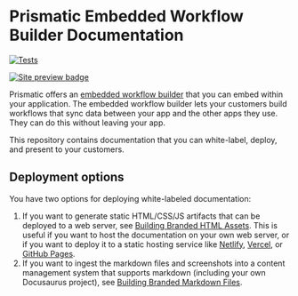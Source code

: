# Prismatic Embedded Workflow Builder Documentation

[![Tests](https://github.com/prismatic-io/embedded-workflow-builder-docs/actions/workflows/tests.yaml/badge.svg)](https://github.com/prismatic-io/embedded-workflow-builder-docs/actions/workflows/tests.yaml)

[![Site preview badge](https://img.shields.io/badge/Example-Site_Preview-blue)](https://embedded-workflow-builder.netlify.app)

Prismatic offers an [embedded workflow builder](https://prismatic.io/docs/embed/workflow-builder/) that you can embed within your application.
The embedded workflow builder lets your customers build workflows that sync data between your app and the other apps they use.
They can do this without leaving your app.

This repository contains documentation that you can white-label, deploy, and present to your customers.

## Deployment options

You have two options for deploying white-labeled documentation:

1. If you want to generate static HTML/CSS/JS artifacts that can be deployed to a web server, see [Building Branded HTML Assets](./BUILDING-HTML.md).
   This is useful if you want to host the documentation on your own web server, or if you want to deploy it to a static hosting service like [Netlify](https://www.netlify.com/), [Vercel](https://vercel.com/), or [GitHub Pages](https://pages.github.com/).
2. If you want to ingest the markdown files and screenshots into a content management system that supports markdown (including your own Docusaurus project), see [Building Branded Markdown Files](./BUILDING-MARKDOWN.md).
